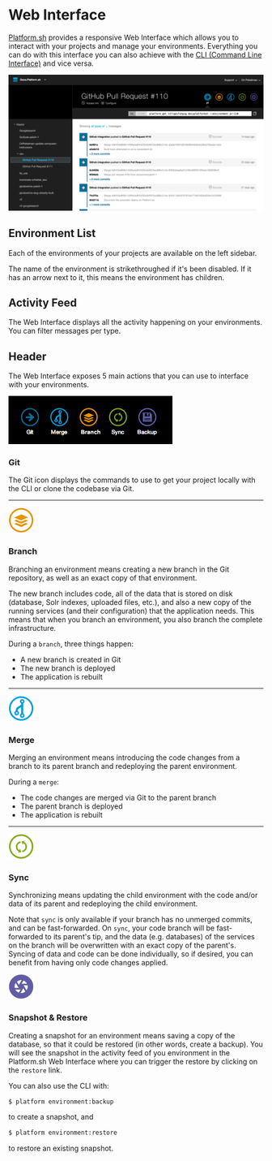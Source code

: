 # Web Interface

[Platform.sh](https://platform.sh/) provides a responsive Web Interface which allows you to interact with your projects and manage your environments. Everything you can do with this interface you can also achieve with the  [CLI (Command Line Interface)](/overview/cli) and vice versa.

![Web Interface](images/platform-ui.png)

## Environment List

Each of the environments of your projects are available on the left sidebar.

The name of the environment is strikethroughed if it's been disabled. If it has an arrow next to it, this means the environment has children.

## Activity Feed

The Web Interface displays all the activity happening on your environments. You can filter messages per type.

## Header


The Web Interface exposes 5 main actions that you can use to interface with your environments.

![Header](images/ui-header.png)

### Git

The Git icon displays the commands to use to get your project locally with the CLI or clone the codebase via Git.

------------------------------------------------------------------------

![Branch](/overview/images/icon-branch.png)

### Branch

Branching an environment means creating a new branch in the Git repository, as well as an exact copy of that environment.

The new branch includes code, all of the data that is stored on disk (database, Solr indexes, uploaded files, etc.), and also a new copy of the running services (and their configuration) that the application needs. This means that when you branch an environment, you also branch the complete infrastructure.

During a `branch`, three things happen:

-   A new branch is created in Git
-   The new branch is deployed
-   The application is rebuilt

------------------------------------------------------------------------

![Merge](/overview/images/icon-merge.png)

### Merge

Merging an environment means introducing the code changes from a branch to its parent branch and redeploying the parent environment.

During a `merge`:

-   The code changes are merged via Git to the parent branch
-   The parent branch is deployed
-   The application is rebuilt

------------------------------------------------------------------------

![Sync](/overview/images/icon-sync.png)

### Sync

Synchronizing means updating the child environment with the code and/or data of its parent and redeploying the child environment.

Note that `sync` is only available if your branch has no unmerged commits, and can be fast-forwarded. On `sync`, your code branch will be fast-forwarded to its parent's tip, and the data (e.g. databases) of the services on the branch will be overwritten with an exact copy of the parent's. Syncing of data and code can be done individually, so if desired, you can benefit from having only code changes applied.

![image](/overview/images/icon-backup.png)

### Snapshot & Restore

Creating a snapshot for an environment means saving a copy of the database, so that it could be restored (in other words, create a backup). You will see the snapshot in the activity feed of you environment in the Platform.sh Web Interface where you can trigger the restore by
clicking on the `restore` link.

You can also use the CLI with:

```bash
$ platform environment:backup
```

to create a snapshot, and

```bash
$ platform environment:restore
```

to restore an existing snapshot.
